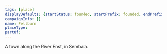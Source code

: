 ```yaml
---
tags: [place]
displayDefaults: {startStatus: founded, startPrefix: founded, endPrefix: destroyed, endStatus: destroyed}
campaignInfo: []
name: Fellburn
placeType:
partOf:
---
```


A town along the River Enst, in Sembara.
